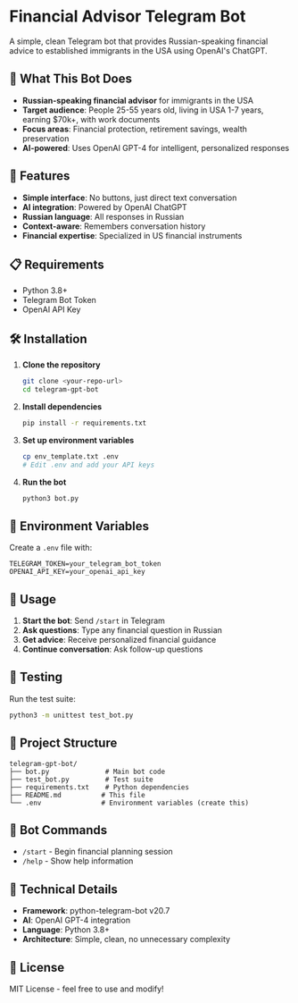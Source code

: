 # Financial Advisor Telegram Bot

A simple, clean Telegram bot that provides Russian-speaking financial advice to established immigrants in the USA using OpenAI's ChatGPT.

## 🎯 **What This Bot Does**

- **Russian-speaking financial advisor** for immigrants in the USA
- **Target audience**: People 25-55 years old, living in USA 1-7 years, earning $70k+, with work documents
- **Focus areas**: Financial protection, retirement savings, wealth preservation
- **AI-powered**: Uses OpenAI GPT-4 for intelligent, personalized responses

## 🚀 **Features**

- **Simple interface**: No buttons, just direct text conversation
- **AI integration**: Powered by OpenAI ChatGPT
- **Russian language**: All responses in Russian
- **Context-aware**: Remembers conversation history
- **Financial expertise**: Specialized in US financial instruments

## 📋 **Requirements**

- Python 3.8+
- Telegram Bot Token
- OpenAI API Key

## 🛠️ **Installation**

1. **Clone the repository**
   ```bash
   git clone <your-repo-url>
   cd telegram-gpt-bot
   ```

2. **Install dependencies**
   ```bash
   pip install -r requirements.txt
   ```

3. **Set up environment variables**
   ```bash
   cp env_template.txt .env
   # Edit .env and add your API keys
   ```

4. **Run the bot**
   ```bash
   python3 bot.py
   ```

## 🔑 **Environment Variables**

Create a `.env` file with:
```
TELEGRAM_TOKEN=your_telegram_bot_token
OPENAI_API_KEY=your_openai_api_key
```

## 💬 **Usage**

1. **Start the bot**: Send `/start` in Telegram
2. **Ask questions**: Type any financial question in Russian
3. **Get advice**: Receive personalized financial guidance
4. **Continue conversation**: Ask follow-up questions

## 🧪 **Testing**

Run the test suite:
```bash
python3 -m unittest test_bot.py
```

## 📁 **Project Structure**

```
telegram-gpt-bot/
├── bot.py              # Main bot code
├── test_bot.py         # Test suite
├── requirements.txt    # Python dependencies
├── README.md          # This file
└── .env               # Environment variables (create this)
```

## 🤖 **Bot Commands**

- `/start` - Begin financial planning session
- `/help` - Show help information

## 🔧 **Technical Details**

- **Framework**: python-telegram-bot v20.7
- **AI**: OpenAI GPT-4 integration
- **Language**: Python 3.8+
- **Architecture**: Simple, clean, no unnecessary complexity

## 📝 **License**

MIT License - feel free to use and modify!
